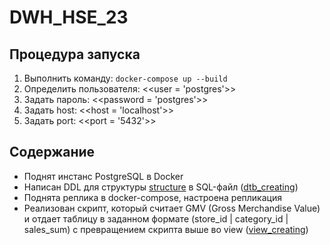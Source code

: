 # DWH_HSE_23

## Процедура запуска

1. Выполнить команду: `docker-compose up --build`
2. Определить пользователя: <<user = 'postgres'>>
3. Задать пароль: <<password = 'postgres'>>
4. Задать host: <<host = 'localhost'>>
5. Задать port: <<port = '5432'>>

## Содержание

- Поднят инстанс PostgreSQL в Docker
- Написан DDL для структуры [structure]([structure.com](https://github.com/hdrbv/DWH_HSE_23/blob/main/structure.png)) в SQL-файл ([dtb_creating](https://github.com/hdrbv/DWH_HSE_23/blob/main/dtb_creating.sql))
- Поднята реплика в docker-compose, настроена репликация
- Реализован скрипт, который считает GMV (Gross Merchandise Value) и отдает таблицу в заданном формате (store_id | category_id | sales_sum) с превращением скрипта выше во view ([view_creating](https://github.com/hdrbv/DWH_HSE_23/blob/main/view_creating.sql))
